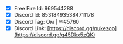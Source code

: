 - [x] Free Fire Id: 969544288
- [x] Discord Id: 853184935384711178
- [x] Discord Tag: Oᴍ | ᴳᴳ#5760
- [x] Discord Link: [https://discord.gg/nukezop](https://discord.gg/g45Dkx5zQK)
